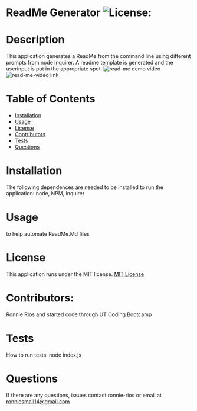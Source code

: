 # ReadMe Generator ![License:](https://img.shields.io/badge/License-MIT-blue.svg)
 
  # Description
  This application generates a ReadMe from the command line using different prompts from node inquirer. A readme template is generated and the userinput is put in the appropriate spot.
![read-me demo video](https://user-images.githubusercontent.com/79483108/119273758-fcdf8c80-bbd1-11eb-9975-db9ef024b9d7.gif)
![read-me-video link](https://drive.google.com/file/d/1uRfcO1zt_K54-77_ThSZV8kEaULf-mE7/view?usp=sharing)
  # Table of Contents
  * [Installation](#installation)
  * [Usage](#usage)
  * [License](#License)
  * [Contributors](#contributors)
  * [Tests](#tests)
  * [Questions](#questions)
  
  # Installation
  The following dependences are needed to be installed to run the application: 
  node, NPM, inquirer
  # Usage
  to help automate ReadMe.Md files
  # License
  This application runs under the MIT license.
  [MIT License](https://opensource.org/licenses/MIT)
  # Contributors:
  Ronnie Rios and started code through UT Coding Bootcamp
  # Tests
  How to run tests: node index.js
  # Questions
  If there are any questions, issues contact ronnie-rios or email at ronniesmail14@gmail.com
